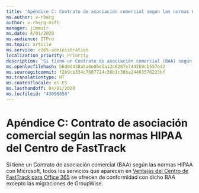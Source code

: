 ```yaml
---
title: 'Apéndice C: Contrato de asociación comercial según las normas HIPAA del Centro de FastTrack'
ms.author: v-rberg
author: v-rberg-msft
manager: jimmuir
ms.date: 4/01/2020
ms.audience: ITPro
ms.topic: article
ms.service: o365-administration
localization_priority: Priority
description: 'Si tiene un Contrato de asociación comercial (BAA) según las normas HIPAA con Microsoft para los servicios de FastTrack, todos los servicios que aparecen en FastTrack Center Benefit for Office 365 se incluyen en ese BAA excepto:'
ms.openlocfilehash: b6d0d438a5a0e0be3a12c6287e7442b9cb557e42
ms.sourcegitcommit: f2b9cb334c7687724c36b1c38ba24463576233bf
ms.translationtype: HT
ms.contentlocale: es-ES
ms.lasthandoff: 04/01/2020
ms.locfileid: "43098058"
---
```

# <a name="appendix-c---fasttrack-center-hipaa-business-associate-agreement"></a>Apéndice C: Contrato de asociación comercial según las normas HIPAA del Centro de FastTrack

Si tiene un Contrato de asociación comercial (BAA) según las normas HIPAA con Microsoft, todos los servicios que aparecen en [Ventajas del Centro de FastTrack para Office 365](O365-fasttrack-benefit-for-office-365.md) se ofrecen de conformidad con dicho BAA excepto las migraciones de GroupWise.


